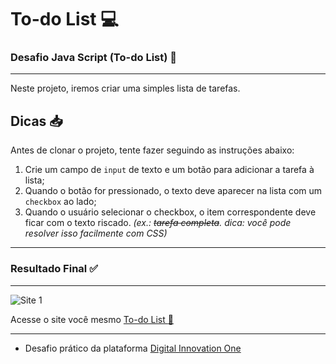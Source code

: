 # To-do List :computer:

### Desafio Java Script (To-do List) :mag_right:
***
Neste projeto, iremos criar uma simples lista de tarefas.

## Dicas :inbox_tray:
Antes de clonar o projeto, tente fazer seguindo as instruções abaixo:

1. Crie um campo de `input` de texto e um botão para adicionar a tarefa à lista;
2. Quando o botão for pressionado, o texto deve aparecer na lista com um `checkbox` ao lado;
3. Quando o usuário selecionar o checkbox, o item correspondente deve ficar com o texto riscado. _(ex.: ~~tarefa completa~~. dica: você pode resolver isso facilmente com CSS)_
***

### Resultado Final :white_check_mark:
***
 ![Site 1](https://github.com/ericcastroc/Dio-Bootcamp-FullStack/blob/main/Spread%20Fullstack%20Developer/Modulo%20Javascript/To-do%20List/imagens/Site.png?raw=true)

Acesse o site você mesmo [To-do List :beginner:](https://ericcastroc.github.io/Dio-Bootcamp-FullStack/Spread%20Fullstack%20Developer/Modulo%20Javascript/To-do%20List/)
***
- Desafio prático da plataforma [Digital Innovation One](https://web.digitalinnovation.one/home "Digital Innovation One")
